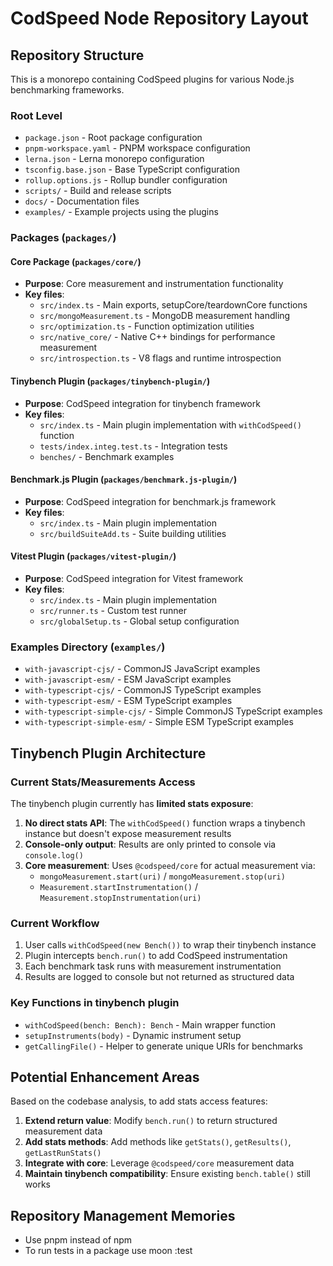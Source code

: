 # CodSpeed Node Repository Layout

## Repository Structure

This is a monorepo containing CodSpeed plugins for various Node.js benchmarking frameworks.

### Root Level
- `package.json` - Root package configuration
- `pnpm-workspace.yaml` - PNPM workspace configuration
- `lerna.json` - Lerna monorepo configuration
- `tsconfig.base.json` - Base TypeScript configuration
- `rollup.options.js` - Rollup bundler configuration
- `scripts/` - Build and release scripts
- `docs/` - Documentation files
- `examples/` - Example projects using the plugins

### Packages (`packages/`)

#### Core Package (`packages/core/`)
- **Purpose**: Core measurement and instrumentation functionality
- **Key files**:
  - `src/index.ts` - Main exports, setupCore/teardownCore functions
  - `src/mongoMeasurement.ts` - MongoDB measurement handling
  - `src/optimization.ts` - Function optimization utilities
  - `src/native_core/` - Native C++ bindings for performance measurement
  - `src/introspection.ts` - V8 flags and runtime introspection

#### Tinybench Plugin (`packages/tinybench-plugin/`)
- **Purpose**: CodSpeed integration for tinybench framework
- **Key files**:
  - `src/index.ts` - Main plugin implementation with `withCodSpeed()` function
  - `tests/index.integ.test.ts` - Integration tests
  - `benches/` - Benchmark examples

#### Benchmark.js Plugin (`packages/benchmark.js-plugin/`)
- **Purpose**: CodSpeed integration for benchmark.js framework
- **Key files**:
  - `src/index.ts` - Main plugin implementation
  - `src/buildSuiteAdd.ts` - Suite building utilities

#### Vitest Plugin (`packages/vitest-plugin/`)
- **Purpose**: CodSpeed integration for Vitest framework
- **Key files**:
  - `src/index.ts` - Main plugin implementation
  - `src/runner.ts` - Custom test runner
  - `src/globalSetup.ts` - Global setup configuration

### Examples Directory (`examples/`)
- `with-javascript-cjs/` - CommonJS JavaScript examples
- `with-javascript-esm/` - ESM JavaScript examples
- `with-typescript-cjs/` - CommonJS TypeScript examples
- `with-typescript-esm/` - ESM TypeScript examples
- `with-typescript-simple-cjs/` - Simple CommonJS TypeScript examples
- `with-typescript-simple-esm/` - Simple ESM TypeScript examples

## Tinybench Plugin Architecture

### Current Stats/Measurements Access

The tinybench plugin currently has **limited stats exposure**:

1. **No direct stats API**: The `withCodSpeed()` function wraps a tinybench instance but doesn't expose measurement results
2. **Console-only output**: Results are only printed to console via `console.log()`
3. **Core measurement**: Uses `@codspeed/core` for actual measurement via:
   - `mongoMeasurement.start(uri)` / `mongoMeasurement.stop(uri)`
   - `Measurement.startInstrumentation()` / `Measurement.stopInstrumentation(uri)`

### Current Workflow
1. User calls `withCodSpeed(new Bench())` to wrap their tinybench instance
2. Plugin intercepts `bench.run()` to add CodSpeed instrumentation
3. Each benchmark task runs with measurement instrumentation
4. Results are logged to console but not returned as structured data

### Key Functions in tinybench plugin
- `withCodSpeed(bench: Bench): Bench` - Main wrapper function
- `setupInstruments(body)` - Dynamic instrument setup
- `getCallingFile()` - Helper to generate unique URIs for benchmarks

## Potential Enhancement Areas

Based on the codebase analysis, to add stats access features:

1. **Extend return value**: Modify `bench.run()` to return structured measurement data
2. **Add stats methods**: Add methods like `getStats()`, `getResults()`, `getLastRunStats()`
3. **Integrate with core**: Leverage `@codspeed/core` measurement data
4. **Maintain tinybench compatibility**: Ensure existing `bench.table()` still works

## Repository Management Memories

- Use pnpm instead of npm
- To run tests in a package use moon <package-name>:test